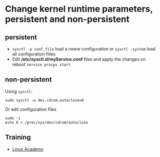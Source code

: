 # Change kernel runtime parameters, persistent and non-persistent

## persistent
* `sysctl -p conf_file` load a neww configuration or `sysctl -system` load all configuration fiiles
* Edit **/etc/sysctl.d/myService.conf** files and apply the changes on reboot `service procps start`

## non-persistent
Using `sysctl`:
```
sudo sysctl -w dev.cdrom.autoclose=0
```
Or edit configuration files
```
sudo -i
echo 0 > /proc/sys/dev/cdrom/autoclose
```

## Training
* [Linux Academy](https://linuxacademy.com/cp/courses/lesson/course/5434/lesson/12/module/428)